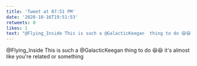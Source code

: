 ```yaml
---
title: 'Tweet at 07:51 PM'
date: '2020-10-16T19:51:53'
retweets: 0
likes: 1
text: "@Flying_Inside This is such a @GalacticKeegan  thing to do 😆😆 it's almost like you're related or something"
---
```

@Flying_Inside This is such a @GalacticKeegan  thing to do 😆😆 it's almost like you're related or something